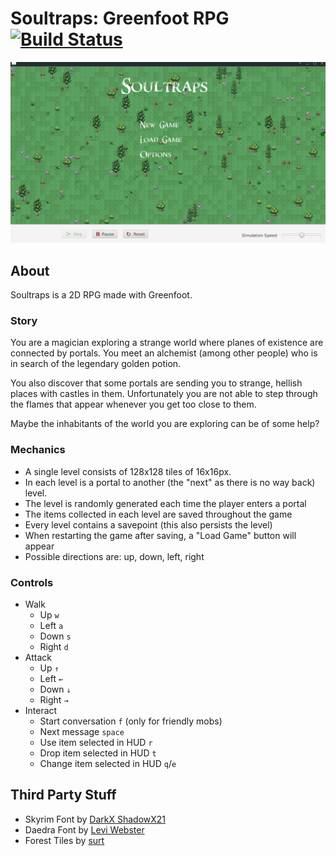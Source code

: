 # Soultraps: Greenfoot RPG [![Build Status](https://travis-ci.org/lfuelling/soultraps.svg?branch=master)](https://travis-ci.org/lfuelling/soultraps)

![Screenshot of first level](screenshot.gif)

## About

Soultraps is a 2D RPG made with Greenfoot. 

### Story

You are a magician exploring a strange world where planes of existence are connected by portals. You meet an alchemist (among other people) who is in search of the legendary golden potion. 

You also discover that some portals are sending you to strange, hellish places with castles in them. Unfortunately you are not able to step through the flames that appear whenever you get too close to them.

Maybe the inhabitants of the world you are exploring can be of some help?  

### Mechanics

- A single level consists of 128x128 tiles of 16x16px.
- In each level is a portal to another (the "next" as there is no way back) level.
- The level is randomly generated each time the player enters a portal
- The items collected in each level are saved throughout the game
- Every level contains a savepoint (this also persists the level)
- When restarting the game after saving, a "Load Game" button will appear
- Possible directions are: up, down, left, right

### Controls

- Walk
    - Up `w`
    - Left `a`
    - Down `s`
    - Right `d`
- Attack
    - Up `↑`
    - Left `←`
    - Down `↓`
    - Right `→` 
- Interact
    - Start conversation `f` (only for friendly mobs)
    - Next message `space`
    - Use item selected in HUD `r`
    - Drop item selected in HUD `t`
    - Change item selected in HUD `q`/`e`

## Third Party Stuff

- Skyrim Font by [DarkX ShadowX21](https://www.dafont.com/de/darkx-shadowx21.d5582)
- Daedra Font by [Levi Webster](https://www.dafont.com/de/levi-webster.d7357)
- Forest Tiles by [surt](https://opengameart.org/users/surt)